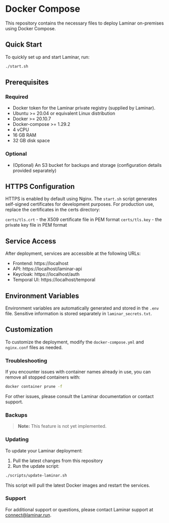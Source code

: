 # Docker Compose

This repository contains the necessary files to deploy Laminar on-premises using Docker Compose.

## Quick Start

To quickly set up and start Laminar, run:

```bash
./start.sh
```

## Prerequisites

### Required

* Docker token for the Laminar private registry (supplied by Laminar).
* Ubuntu >= 20.04 or equivalent Linux distribution
* Docker >= 20.10.7
* Docker-compose >= 1.29.2
* 4 vCPU
* 16 GB RAM
* 32 GB disk space

### Optional

* (Optional) An S3 bucket for backups and storage (configuration details provided separately)

## HTTPS Configuration

HTTPS is enabled by default using Nginx. The `start.sh` script generates self-signed certificates for development purposes. For production use, replace the certificates in the certs directory:

`certs/tls.crt` - the X509 certificate file in PEM format
`certs/tls.key` - the private key file in PEM format

## Service Access

After deployment, services are accessible at the following URLs:

* Frontend: https://localhost
* API: https://localhost/laminar-api
* Keycloak: https://localhost/auth
* Temporal UI: https://localhost/temporal

## Environment Variables

Environment variables are automatically generated and stored in the `.env` file. Sensitive information is stored separately in `laminar_secrets.txt`.

## Customization

To customize the deployment, modify the `docker-compose.yml` and `nginx.conf` files as needed.

### Troubleshooting

If you encounter issues with container names already in use, you can remove all stopped containers with:

```bash
docker container prune -f
```

For other issues, please consult the Laminar documentation or contact support.

### Backups

> **Note:** This feature is not yet implemented.

### Updating

To update your Laminar deployment:

1. Pull the latest changes from this repository
2. Run the update script:

```bash
./scripts/update-laminar.sh
```

This script will pull the latest Docker images and restart the services.

### Support

For additional support or questions, please contact Laminar support at connect@laminar.run.

